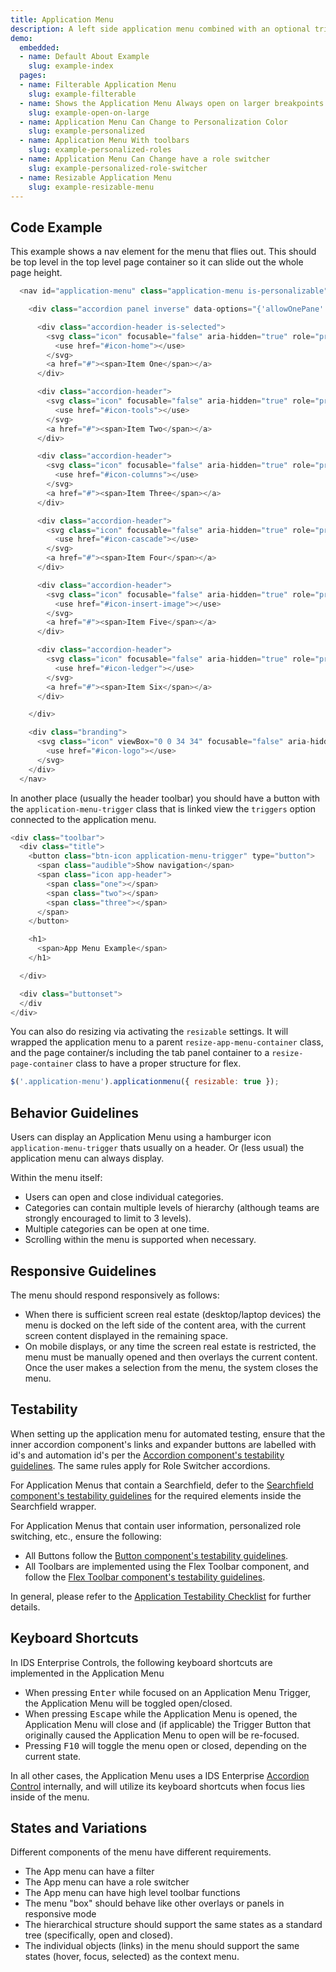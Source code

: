 ```yaml
---
title: Application Menu
description: A left side application menu combined with an optional trigger
demo:
  embedded:
  - name: Default About Example
    slug: example-index
  pages:
  - name: Filterable Application Menu
    slug: example-filterable
  - name: Shows the Application Menu Always open on larger breakpoints
    slug: example-open-on-large
  - name: Application Menu Can Change to Personalization Color
    slug: example-personalized
  - name: Application Menu With toolbars
    slug: example-personalized-roles
  - name: Application Menu Can Change have a role switcher
    slug: example-personalized-role-switcher
  - name: Resizable Application Menu
    slug: example-resizable-menu
---
```


## Code Example

This example shows a nav element for the menu that flies out. This should be top level in the top level page container so it can slide out the whole page height.

```javascript
  <nav id="application-menu" class="application-menu is-personalizable">

    <div class="accordion panel inverse" data-options="{'allowOnePane': true}" >

      <div class="accordion-header is-selected">
        <svg class="icon" focusable="false" aria-hidden="true" role="presentation">
          <use href="#icon-home"></use>
        </svg>
        <a href="#"><span>Item One</span></a>
      </div>

      <div class="accordion-header">
        <svg class="icon" focusable="false" aria-hidden="true" role="presentation">
          <use href="#icon-tools"></use>
        </svg>
        <a href="#"><span>Item Two</span></a>
      </div>

      <div class="accordion-header">
        <svg class="icon" focusable="false" aria-hidden="true" role="presentation">
          <use href="#icon-columns"></use>
        </svg>
        <a href="#"><span>Item Three</span></a>
      </div>

      <div class="accordion-header">
        <svg class="icon" focusable="false" aria-hidden="true" role="presentation">
          <use href="#icon-cascade"></use>
        </svg>
        <a href="#"><span>Item Four</span></a>
      </div>

      <div class="accordion-header">
        <svg class="icon" focusable="false" aria-hidden="true" role="presentation">
          <use href="#icon-insert-image"></use>
        </svg>
        <a href="#"><span>Item Five</span></a>
      </div>

      <div class="accordion-header">
        <svg class="icon" focusable="false" aria-hidden="true" role="presentation">
          <use href="#icon-ledger"></use>
        </svg>
        <a href="#"><span>Item Six</span></a>
      </div>

    </div>

    <div class="branding">
      <svg class="icon" viewBox="0 0 34 34" focusable="false" aria-hidden="true" role="presentation">
        <use href="#icon-logo"></use>
      </svg>
    </div>
  </nav>
```

In another place (usually the header toolbar) you should have a button with the `application-menu-trigger` class that is linked view the `triggers` option connected to the application menu.

```javascript
<div class="toolbar">
  <div class="title">
    <button class="btn-icon application-menu-trigger" type="button">
      <span class="audible">Show navigation</span>
      <span class="icon app-header">
        <span class="one"></span>
        <span class="two"></span>
        <span class="three"></span>
      </span>
    </button>

    <h1>
      <span>App Menu Example</span>
    </h1>

  </div>

  <div class="buttonset">
  </div
</div>
```

You can also do resizing via activating the `resizable` settings. It will wrapped the application menu to a parent `resize-app-menu-container` class, and the page container/s including the tab panel container to a `resize-page-container` class to have a proper structure for flex.

```javascript
$('.application-menu').applicationmenu({ resizable: true });
```

## Behavior Guidelines

Users can display an Application Menu using a hamburger icon `application-menu-trigger` thats usually on a header. Or (less usual) the application menu can always display.

Within the menu itself:

- Users can open and close individual categories.
- Categories can contain multiple levels of hierarchy (although teams are strongly encouraged to limit to 3 levels).
- Multiple categories can be open at one time.
- Scrolling within the menu is supported when necessary.

## Responsive Guidelines

The menu should respond responsively as follows:

- When there is sufficient screen real estate (desktop/laptop devices) the menu is docked on the left side of the content area, with the current screen content displayed in the remaining space.
- On mobile displays, or any time the screen real estate is restricted, the menu must be manually opened and then overlays the current content. Once the user makes a selection from the menu, the system closes the menu.

## Testability

When setting up the application menu for automated testing, ensure that the inner accordion component's links and expander buttons are labelled with id's and automation id's per the [Accordion component's testability guidelines](https://design.infor.com/code/ids-enterprise/latest/accordion#testability).  The same rules apply for Role Switcher accordions.

For Application Menus that contain a Searchfield, defer to the [Searchfield component's testability guidelines](https://design.infor.com/code/ids-enterprise/latest/searchfield#testability) for the required elements inside the Searchfield wrapper.

For Application Menus that contain user information, personalized role switching, etc., ensure the following:

- All Buttons follow the [Button component's testability guidelines](https://design.infor.com/code/ids-enterprise/latest/button#testability).
- All Toolbars are implemented using the Flex Toolbar component, and follow the [Flex Toolbar component's testability guidelines](https://design.infor.com/code/ids-enterprise/latest/toolbar-flex#testability).

In general, please refer to the [Application Testability Checklist](https://design.infor.com/resources/application-testability-checklist) for further details.

## Keyboard Shortcuts

In IDS Enterprise Controls, the following keyboard shortcuts are implemented in the Application Menu

- When pressing <kbd>Enter</kbd> while focused on an Application Menu Trigger, the Application Menu will be toggled open/closed.
- When pressing <kbd>Escape</kbd> while the Application Menu is opened, the Application Menu will close and (if applicable) the Trigger Button that originally caused the Application Menu to open will be re-focused.
- Pressing <kbd>F10</kbd> will toggle the menu open or closed, depending on the current state.

In all other cases, the Application Menu uses a IDS Enterprise [Accordion Control](./accordion) internally, and will utilize its keyboard shortcuts when focus lies inside of the menu.

## States and Variations

Different components of the menu have different requirements.

- The App menu can have a filter
- The App menu can have a role switcher
- The App menu can have high level toolbar functions
- The menu "box" should behave like other overlays or panels in responsive mode
- The hierarchical structure should support the same states as a standard tree (specifically, open and closed).
- The individual objects (links) in the menu should support the same states (hover, focus, selected) as the context menu.
